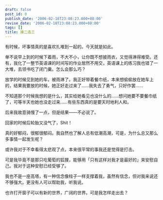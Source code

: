 ```yaml
---
draft: false
post_id: 0
publish_date: '2006-02-18T23:08:23.000+08:00'
revise_date: '2006-02-18T23:08:23.000+08:00'
tags: []
title: 接二连三
---
```


有时候，坏事情真的是喜欢扎堆到一起的。今天就是如此。

单不说早上到的时候下着雨，不大不小，让你既不想披雨衣，又觉得淋得难受。还有，我化了一整节英语课的时间写的作业居然不用交，英语课上的练习我也错了一大堆，去领书吃了闭门羹。怎么会那么巧？

放学的时候见到她的车，被雨淋了。我正好带着餐巾纸，本来想偷偷放在她车上的，结果我要放的时候，她正好走过来了……我失去了勇气，只好作罢……

不知道那个时候我想的是什么，其实给她看见也没什么的……想问她要不要餐巾纸了，可等半天也她也没走过来……有些东西真的是要天时地利人和。

后来我故意骑慢了一点，但是结果——不必说了。

回家的时候后轮胎又没气了，Shit！

真的好郁闷，很郁很郁闷。我自然也了解人总有低潮高潮，可是，为什么总又那么多事情一起发生呢？

或许我对于不幸看得太悲观了点，本来很平常的事我还是觉得是打击。

可是我毕竟不是那只吃葡萄的狐狸，能够用「只有这样对我才是最好的」来安慰自己。我对于这种安慰已经受够了。

我也不是一座高塔，有一种信念像柱子一样支撑着我，虽然有信念，但对我来说还不够强大。更没有人可以帮助我，听我说。

也许打开窗子可以有新的世界，广阔的世界。可是我怎样走出去？
